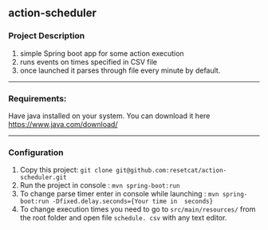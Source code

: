  action-scheduler
---
### Project Description
1. simple Spring boot app for some action execution
2. runs events on times specified in CSV file
3. once launched it parses through file every minute by default.
---
### Requirements:
Have java installed on your system. You can download it here https://www.java.com/download/

---
### Configuration
1. Copy this project: `git clone git@github.com:resetcat/action-scheduler.git`<br />
2. Run the project in console : `mvn spring-boot:run`
3. To change parse timer enter in console while launching : `mvn spring-boot:run -Dfixed.delay.seconds={Your time in 
   seconds}`
4. To change execution times you need to go to `src/main/resources/` from the root folder and open file `schedule.
   csv` with any text editor.